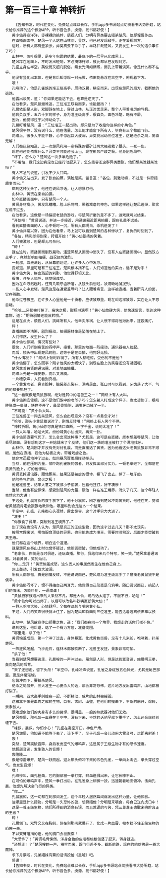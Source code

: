# 第一百三十章 神转折
        【告知书友，时代在变化，免费站点难以长存，手机app多书源站点切换看书大势所趋，站长给你推荐的这个换源APP，听书音色多、换源、找书都好使！】
       黄小仙得意洋洋，赤裸裸的挑衅，藐视人们，分明有异类要去猎杀楚风，他却惺惺作态。
       在直播画面中，楚风一个人站在山林间，显然，他已经发现敌手，正在凝视前方。
       这时，所有人都有些紧张，异类真要下杀手了，半路拦截楚风，又要发生上一次的追杀事件了吗？
       山林中，落叶很厚，是多年积累的结果，最底下的一层早已化成黑土。
       楚风踩在地面上，不时发出轻响，不必掩饰行踪，彼此都早已发现对方。
       孔盛立身在半空，英俊而又超凡脱俗，紫发光滑如绸缎，面孔上带着淡笑，像是什么都不在乎。
       他没有显化出本体，但是背后却浮现一对光翼，依旧能悬浮在高空中，俯视着下方。
       嗖！
       孔峰动了，他是孔雀族的准王级高手，展动双翼，横空而来，出现在楚风的后方，截断他的退路。
       他露出淡笑，道：“你如果还能活下去，也算是逆天了。”
       在他看来，楚风插翅难逃，三位准王联袂而来，谁能抵挡？！
       孔晨依旧是人形，双脚踩在地上，穿过山林，从正对面走来，整个人带着凌厉的气机。
       他背负双手，五六十岁的样子，身为准王级高手，很自负，面色冷酷，略有不屑。
       因为，他觉得过于兴师动众了。
       孔晨盯着楚风，道：“三位准王一起出动，却只是为了收拾你这样的小角色。”
       楚风很平静，没有说什么，他在估量，怎么能才能留下所有人，毕竟有三个都能飞行。
       网络上，很多人不能平静，心中惊起巨大波澜，异类竟出动三位准王，这是绝杀之局，简直无解！
       人们都已经知道，上一次楚风利用一座特殊的银矿让两大强者栽了跟头，一死一伤。
       现在他还能依靠什么？异类不可能还会上当，现在形势严峻之极，他身陷危局中。
       “坏了，怎么办？楚风这一次多半危险了。”
       “不用怕，我们这边肯定也已经行动起来了，怎么能容忍这群异类嚣张，他们想杀谁就杀谁吗？”
       有人不忿的说道，引发不少人共鸣。
       黄小仙又站出来，发了张自拍照，满脸是笑，留言道：“各位，别激动嘛，不过是一件狩猎趣事而已。”
       都到这种关头了，他还在说风凉话，让人想暴打他。
       山林中，黄贤在亲自拍摄。
       如今直播画面中，只有楚风一个人。
       黄贤身材瘦小，黄发乱糟糟，脸上乐呵呵，带着戏虐的神色，如果这样还让楚风逃掉，那实在说不过去。
       在他看来，这像是一场猫捉老鼠的游戏，将楚风折磨的差不多了，游戏就可以结束。
       “开始吧！”黄贤说道，并进一步接近，用通讯器近距离拍摄，跟在孔晨不远处。
       看到直播画面的人，心中顿时一沉，所有人都明白，杀机迸发了！
       黄小仙非常兴奋，因为在他看来，马上就可以看到楚风的各种惨状了，复仇的时刻到了。
       “各位，精彩即将到来，狩猎开始！”黄小仙张扬的笑着。
       人们被激怒，但是却无可奈何。
       “砰！”
       就在这时，直播画面剧烈晃动，连楚风都从画面中消失了，没有人在直播画面中，显然双方交手了，竟然影响到拍摄，战况颇为激烈。
       一刹那，血液溅起，从屏幕前划过，让许多人心中发凉。
       要知道，那里可是有三位准王，楚风根本挡不住，人们知道他的实力，远不是对手！
       黄小仙大笑，鲜血溅起的刹那，他觉得舒坦无比。
       很快，许多人惊呼，感觉很难受。
       因为在血液溅起时，还有几颗牙齿断落，从镜头前划过，被清晰地捕捉到。
       一些人心中发堵，楚风这是在遭受羞辱吗？让人跟着痛苦，这样被直播，当着所有人的面，实在残酷。
       他杀过苍狼王，在许多人心里他是一个勇者，应该被尊重，现在却这样被辱，实在让人不忍目睹。
       “哈哈……牙都被打掉了，痛快之极，酣畅淋漓啊！”黄小仙放肆大笑，他快速留言，表达这种喜悦，道：“期待剧情还能反转哦。”
       这是在点火，藐视人们，挑衅所有人，他幸灾乐祸，让人恨不得将他揪出来，狂殴痛打。
       砰！
       直播画面不清晰，剧烈摇动，拍摄器材像是坠落在地上了。
       人们愕然，发生什么了？
       黄小仙也惊疑，情况有些对？
       很快，人们听到痛苦的闷哼声，接着，那里的地面一阵摇动，通讯器被人捡起。
       而后，镜头中出现楚风的脸，这等于是在自拍，他完好无损。
       “什么情况？！”网络上顿时炸锅了，所有人都吃惊，受伤的不是他？
       黄小仙懵了，怎么回事？刚才他笑的太畅快了，到现在脸上的笑容还没有凝固呢。
       楚风拿着黄贤的通讯器，对着地面拍摄。
       网络上先是一阵安静，而后又沸腾。
       一片嘈杂声，人们看到真相。
       一个黄发老者，鼻青脸肿，脑袋差点裂开，满嘴是血，张口时可以看到，牙齿落了大半，气的他都要抓狂了。
       “这一看就像是黄鼠狼啊，绝对是其中的准兽王之一！”网络上有人大叫。
       黄小仙彻底傻眼，这不是他们族中的老爷子吗？怎么被人打成这个样子，也太凄惨了，眼睛肿胀成一条缝，快睁不开了，鼻梁骨塌陷，满嘴牙齿掉了一半。
       “不可能！”黄小仙大叫。
       三位准兽王一同去杀楚风，怎么会出现意外？没有一点悬念才对！
       “哈哈，那头小黄鼠狼说对了，剧情反转哦！”网络上有人笑个不停。
       “神转折啊，黄小仙你可真是铁口直断，一字千金，说的太准了！”
       一群人叫嚷，哈哈大笑，纷纷喊黄小仙出来，再来一卦。
       黄小仙简直要气死了，怎么会出现这种事？尤其是，这可是在直播，原本想羞辱楚风，让他丢尽颜面。没有想到这才一开始就来了个反转，他们这一族的准王被打了个满地找牙。
       山林中，楚风刚才并没有先对付孔晨，而是直接选了黄贤，因为他看这头老黄鼠狼非常不顺眼，居然在直播，视他为砧板之肉，带着戏虐之色。
       他非常迅猛地冲了过去，如同暴风骤雨般挥动拳头。
       当然，他在压制力量，怕吓跑孔雀族的强者，只发挥出部分实力，一顿老拳砸下，全都落在黄贤的脸上，打的他惨叫。
       黄贤丢掉通讯器，跟他厮杀，结果还是被虐的很惨，横飞了出去，掉了一地牙齿。
       他险些气炸肺，窝火之极！
       他是准兽王，结果大意之下被那小子偷袭，压着他狂打，好不凄惨！
       当然，他也有些惊悚，感受到楚风的力量，跟他一样在准王境界，消失了几天，这个年轻人竟然实力大进！
       不远处，孔晨背负的双手放下了，他十分震惊，刚才看到楚风冲向黄贤时，他还在笑，觉得老黄鼠狼肯定会狠狠地教训他，哪里料到会是这么一个结果。
       半空中，孔盛、孔峰都心头凛然，露出惊容，这个对手实力大进了。
       “准王！”
       “你服食了异果，突破到准王境界了。”
       到了现在也没有人认为，楚风是真正的王级生物，因为这才过去几天？那不太现实。
       按照常理来说，哪怕服食顶级的异果，也只能先成为准王，需要时间积淀，后面才能突破到真王级。
       他们都在这个境界，明白这个道理。
       就是楚风在泰山上时也曾怀疑过，他能否突破，但他成功了。
       “老家伙，你倒是与时俱进，还玩直播。那行，我给你来几个特写，笑一笑。”楚风拿着通讯器，对着黄贤，笑的灿烂。
       “你……走开！”黄贤恼羞成怒，这么丢人的事居然发生在他自己身上。
       网上轰动，引发巨大波澜。
       所有人都惊憾，真是剧情反转，不是说说而已，楚风成为准王级高手了？暴揍老黄鼠狼不是侥幸。
       黄小仙郁闷坏了，恨不得抽自己两耳光，他觉得自己简直是乌鸦嘴，随口说说而已，挑起人们的情绪，怎能料到，一语成谶！
       “黄鼠狼家族跑出来的人果然不凡，都是大仙，说的话太准了，不服不行，哈哈！”
       “黄小仙你可以出师了，以后可以改名叫铁嘴直断黄大仙！”
       一群人哈哈大笑，心情舒坦，全都在讽刺与嘲笑黄小仙。
       不过，人们的笑声很快就止住了，因为楚风即将面对三位准王，能否活着逃离依旧难以预料。
       山地中，楚风故意作出郑重之色，道：“我们都在同一个境界，我想走的话你们拦不住。”
       说到这里，他后退，选了一个有力方位，准备突围。
       “哪里走，杀了他！”
       黄贤恼羞成怒，第一个冲了过去，身体暴涨，化成黄色巨兽，足有十几米长，咆哮着，扑杀楚风。
       一阵狂风荡起，飞沙走石，连林木都被吹断了，准兽王发狂，景象非常可怕。
       “杀了他！”
       当看到楚风想要逃走，孔晨嗖的一声冲过去，虽然是人形，但是达到亚音速，施展明王拳，轰向楚风的后背。
       “来了还想走，留下头颅！”半空中，孔峰冷声说道，孔雀之身绽放五色神光，尤其是尾巴那里，更是非常璀璨。
       它俯冲而下，要镇杀楚风。
       绝杀之局展开，三大准王一心要杀人的话，那会非常恐怖，这片地方发出雷鸣声，山地都被打裂了。
       一瞬间，四大高手纠缠在一起，不断移动，成片的山林被摧毁。
       这根本不像是血肉之躯的生物，巨石、古树、山壁，在他们的撞击下，不断的崩开，爆碎，景象骇人。
       很难想象他们的肉身有多么的强悍，很明显，一般的热武器对他们无效。
       楚风蹙眉，那孔盛一直悬在半空中，没有下来，不然的话他早就下重手了，怎么还会继续纠缠下去。
       “峰叔，晨叔，你们小心！”孔盛在高空开口，神色严肃。
       楚风皱眉，他知道不能等下去了，该下手了，至于孔盛一会儿动用大雷音弓，远距离射杀！
       轰！
       突然，楚风突破音障，身后发出空气的爆鸣声，这是属于王级生物才有的恐怖速度。
       他超越音速，发生骇人的音爆！
       轰隆隆……
       像是惊雷爆开，楚风一跃而起，迎上那头俯冲下来的五色孔雀，一拳向上击去，拳头穿过空气，也发生音爆！
       噗！
       孔峰惨叫，面孔扭曲，它的胸部被一拳打穿，鲜血迸溅出来，让它长嚎不止。
       在可怕的爆鸣声中，楚风一拳打出后，在孔雀身上稍微一按，迅速朝着地面俯冲，击向孔晨，他想先解决会飞行的异类。
       “你……”
       孔晨震惊，这一切都在刹那间发生，这个年轻人居然瞬间爆发出这种力量，让他惊骇。
       这哪里是什么猎物，分明是一头恐怖凶兽，想狩猎他？分明是来喂食，将自己送向虎口中！
       这是一尊王级生物，他们所得到的消息有误，而且荒谬的可笑，凭三尊准王也敢来挑衅真正的王者？
       砰！
       孔晨倒飞，双臂交叉在胸前，但在刹那间就爆开了，化成一片血雾，根本挡不住王级生物的恐怖一击。
       不以双臂阻挡的话，他的胸口会被轰穿！
       “太恐怖了！”黄贤毛骨悚然，浑身金色的皮毛都根根倒竖了起来，转身就逃。
       “还想走！？”楚风嗖的一声，横空而来，跟飞行差不多，截断前路，现在的他仿佛是一尊大魔神。
       求下月票啦，兄弟姐妹有票的话请投给《圣墟》吧。
       感谢！
       【告知书友，时代在变化，免费站点难以长存，手机app多书源站点切换看书大势所趋，站长给你推荐的这个换源APP，听书音色多、换源、找书都好使！】